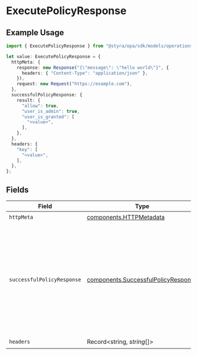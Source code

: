 # ExecutePolicyResponse

## Example Usage

```typescript
import { ExecutePolicyResponse } from "@styra/opa/sdk/models/operations";

let value: ExecutePolicyResponse = {
  httpMeta: {
    response: new Response("{\"message\": \"hello world\"}", {
      headers: { "Content-Type": "application/json" },
    }),
    request: new Request("https://example.com"),
  },
  successfulPolicyResponse: {
    result: {
      "allow": true,
      "user_is_admin": true,
      "user_is_granted": [
        "<value>",
      ],
    },
  },
  headers: {
    "key": [
      "<value>",
    ],
  },
};
```

## Fields

| Field                                                                                                                                             | Type                                                                                                                                              | Required                                                                                                                                          | Description                                                                                                                                       |
| ------------------------------------------------------------------------------------------------------------------------------------------------- | ------------------------------------------------------------------------------------------------------------------------------------------------- | ------------------------------------------------------------------------------------------------------------------------------------------------- | ------------------------------------------------------------------------------------------------------------------------------------------------- |
| `httpMeta`                                                                                                                                        | [components.HTTPMetadata](../../../sdk/models/components/httpmetadata.md)                                                                         | :heavy_check_mark:                                                                                                                                | N/A                                                                                                                                               |
| `successfulPolicyResponse`                                                                                                                        | [components.SuccessfulPolicyResponse](../../../sdk/models/components/successfulpolicyresponse.md)                                                 | :heavy_minus_sign:                                                                                                                                | Success.<br/>The server also returns 200 if the path refers to an undefined document. In this case, the response will not contain a result property.<br/> |
| `headers`                                                                                                                                         | Record<string, *string*[]>                                                                                                                        | :heavy_check_mark:                                                                                                                                | N/A                                                                                                                                               |